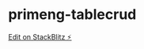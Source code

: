 # primeng-tablecrud

[Edit on StackBlitz ⚡️](https://stackblitz.com/edit/primeng-tablecrud-demo-jzrn6u)